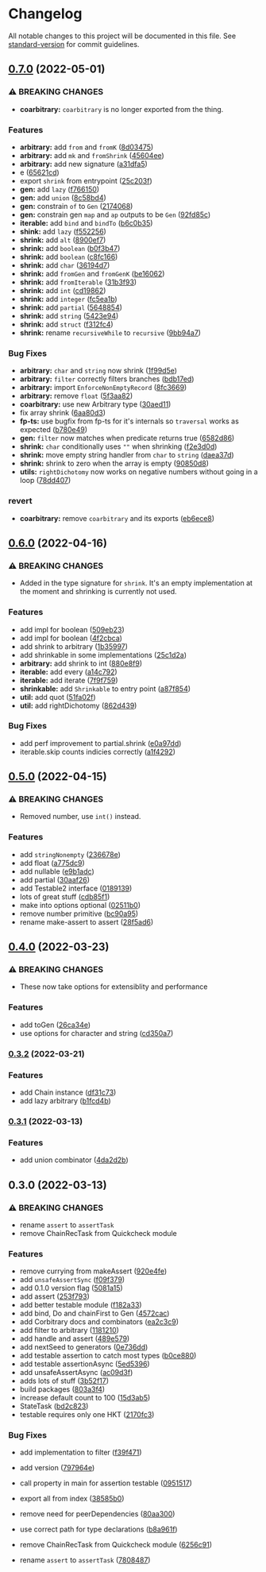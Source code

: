 # Changelog

All notable changes to this project will be documented in this file. See [standard-version](https://github.com/conventional-changelog/standard-version) for commit guidelines.

## [0.7.0](https://github.com/waynevanson/fp-ts-test/compare/v0.6.0...v0.7.0) (2022-05-01)


### ⚠ BREAKING CHANGES

* **coarbitrary:** `coarbitrary` is no longer exported from the thing.

### Features

* **arbitrary:** add `from` and `fromK` ([8d03475](https://github.com/waynevanson/fp-ts-test/commit/8d034751aadca7a7729c426d6d7c7e0ab26da928))
* **arbitrary:** add `mk` and `fromShrink` ([45604ee](https://github.com/waynevanson/fp-ts-test/commit/45604eec68055ab99ae256a655c71042f7bb6304))
* **arbitrary:** add new signature ([a31dfa5](https://github.com/waynevanson/fp-ts-test/commit/a31dfa51d10806e045d613255c9308e42dc4bdda))
* e ([65621cd](https://github.com/waynevanson/fp-ts-test/commit/65621cd1db430af8bb0cc592ad95cdcf2db3c2da))
* export `shrink` from entrypoint ([25c203f](https://github.com/waynevanson/fp-ts-test/commit/25c203fe263742584245343a3cc73bbe5fcafc03))
* **gen:** add `lazy` ([f766150](https://github.com/waynevanson/fp-ts-test/commit/f7661507fcd762af9e8d56dfab1a8b6e37f90776))
* **gen:** add `union` ([8c58bd4](https://github.com/waynevanson/fp-ts-test/commit/8c58bd4e7f46f1d637d823a53e92d9f575630837))
* **gen:** constrain `of` to `Gen` ([2174068](https://github.com/waynevanson/fp-ts-test/commit/2174068787223c5d9648905dd5b75df8bf944360))
* **gen:** constrain gen `map` and `ap` outputs to be `Gen` ([92fd85c](https://github.com/waynevanson/fp-ts-test/commit/92fd85cd3e3df4bad2654c37763bc7128d850f64))
* **iterable:** add `bind` and `bindTo` ([b6c0b35](https://github.com/waynevanson/fp-ts-test/commit/b6c0b356f65b3ef00902312a93164a3f03e26b7a))
* **shink:** add `lazy` ([f552256](https://github.com/waynevanson/fp-ts-test/commit/f552256531c050d787c89658004174ebbb9f5cfb))
* **shrink:** add `alt` ([8900ef7](https://github.com/waynevanson/fp-ts-test/commit/8900ef7e8f4491f044c1d0b73e89b0fbf9caac4b))
* **shrink:** add `boolean` ([b0f3b47](https://github.com/waynevanson/fp-ts-test/commit/b0f3b47cc0b61b3bccd79c5e817e27c0671fdd72))
* **shrink:** add `boolean` ([c8fc166](https://github.com/waynevanson/fp-ts-test/commit/c8fc1667e45245b3b41020d46e97ea6641180916))
* **shrink:** add `char` ([36194d7](https://github.com/waynevanson/fp-ts-test/commit/36194d79496482db38c0f06d99a26cad5b48dfb1))
* **shrink:** add `fromGen` and `fromGenK` ([be16062](https://github.com/waynevanson/fp-ts-test/commit/be160627ab6c1e6795674506c6e27cded76a6616))
* **shrink:** add `fromIterable` ([31b3f93](https://github.com/waynevanson/fp-ts-test/commit/31b3f931b46869ce68ef10d9aa40ac961abd08ea))
* **shrink:** add `int` ([cd19862](https://github.com/waynevanson/fp-ts-test/commit/cd198629ceeb59b9df2cd2db9f3efe73ac25bd21))
* **shrink:** add `integer` ([fc5ea1b](https://github.com/waynevanson/fp-ts-test/commit/fc5ea1b18443dd8871f770eff8154f6cf36a3a05))
* **shrink:** add `partial` ([5648854](https://github.com/waynevanson/fp-ts-test/commit/5648854ea5cb765ae5ec5272e6bdf1de0196bb45))
* **shrink:** add `string` ([5423e94](https://github.com/waynevanson/fp-ts-test/commit/5423e9450e6ba25b61ce0a0d2427bb3063f22e24))
* **shrink:** add `struct` ([f312fc4](https://github.com/waynevanson/fp-ts-test/commit/f312fc45e38dd4d7b6ab8a35e78441f272c52277))
* **shrink:** rename `recursiveWhile` to `recursive` ([9bb94a7](https://github.com/waynevanson/fp-ts-test/commit/9bb94a7acd464058ecad8c7b51c25f557aacca53))


### Bug Fixes

* **arbitrary:** `char` and `string` now shrink ([1f99d5e](https://github.com/waynevanson/fp-ts-test/commit/1f99d5eea5e9fcbbf9f14897ffb763ceafd96234))
* **arbitrary:** `filter` correctly filters branches ([bdb17ed](https://github.com/waynevanson/fp-ts-test/commit/bdb17ed20d7d1e1ba4cc1223244baf163aec5daf))
* **arbitrary:** import `EnforceNonEmptyRecord` ([8fc3669](https://github.com/waynevanson/fp-ts-test/commit/8fc36694cf683ca11a1d801a7aac102fb0b55858))
* **arbitrary:** remove `float` ([5f3aa82](https://github.com/waynevanson/fp-ts-test/commit/5f3aa8226f90d2d0fd786a3ce77d92bf7386824a))
* **coarbitrary:** use new Arbitrary type ([30aed11](https://github.com/waynevanson/fp-ts-test/commit/30aed11389208663cd95311f88c5e664a5e033ea))
* fix array shrink ([6aa80d3](https://github.com/waynevanson/fp-ts-test/commit/6aa80d3a76ffe1c38573d5fdfbdc6ff01b60f3ae))
* **fp-ts:** use bugfix from fp-ts for it's internals so `traversal` works as expected ([b780e49](https://github.com/waynevanson/fp-ts-test/commit/b780e49659a8dd68683fac55f920610fe70f3d64))
* **gen:** `filter` now matches when predicate returns true ([6582d86](https://github.com/waynevanson/fp-ts-test/commit/6582d861ece0c91bbe1313336e5f7bac6f38100d))
* **shrink:** `char` conditionally uses `""` when shrinking ([f2e3d0d](https://github.com/waynevanson/fp-ts-test/commit/f2e3d0d050150b6934c5633435997bb56e7e3848))
* **shrink:** move empty string handler from `char` to `string` ([daea37d](https://github.com/waynevanson/fp-ts-test/commit/daea37d200c5acefd8f62fee307480a8efc455be))
* **shrink:** shrink to zero when the array is empty ([90850d8](https://github.com/waynevanson/fp-ts-test/commit/90850d841b16f7d3ef9a22727955894d8073d885))
* **utils:** `rightDichotomy` now works on negative numbers without going in a loop ([78dd407](https://github.com/waynevanson/fp-ts-test/commit/78dd407c9ab6a1610eca932d4127cf2c192345a3))


### revert

* **coarbitrary:** remove `coarbitrary` and its exports ([eb6ece8](https://github.com/waynevanson/fp-ts-test/commit/eb6ece84f8201d41dcfaf295880b2de0e86741eb))

## [0.6.0](https://github.com/waynevanson/fp-ts-test/compare/v0.5.0...v0.6.0) (2022-04-16)


### ⚠ BREAKING CHANGES

* Added in the type signature for `shrink`. It's an empty implementation at the moment and shrinking is currently not used.

### Features

* add impl for boolean ([509eb23](https://github.com/waynevanson/fp-ts-test/commit/509eb23d3fdb00dcb5c743b4da36af44534018f2))
* add impl for boolean ([4f2cbca](https://github.com/waynevanson/fp-ts-test/commit/4f2cbca9748bfb5c965eafe049be95d8d9e2c7be))
* add shrink to arbitrary ([1b35997](https://github.com/waynevanson/fp-ts-test/commit/1b35997cb0c9b38bd7cece2836ebbe431a46f45a))
* add shrinkable in some implementations ([25c1d2a](https://github.com/waynevanson/fp-ts-test/commit/25c1d2ab4ac899c3502826509117ea4fc9a2b00f))
* **arbitrary:** add shrink to int ([880e8f9](https://github.com/waynevanson/fp-ts-test/commit/880e8f93afe7c9e15f795c1e4cc38dcf678e9984))
* **iterable:** add every ([a14c792](https://github.com/waynevanson/fp-ts-test/commit/a14c792a7b9b5d9fd738091b087cc7df2894fa47))
* **iterable:** add iterate ([7f9f759](https://github.com/waynevanson/fp-ts-test/commit/7f9f759f921cd7f9e7bbf84d81a94c2fdffd9b19))
* **shrinkable:** add `Shrinkable` to entry point ([a87f854](https://github.com/waynevanson/fp-ts-test/commit/a87f854d08da7e1c5aef12ad11637472c1a6d2e0))
* **util:** add quot ([51fa02f](https://github.com/waynevanson/fp-ts-test/commit/51fa02f27178445bb003d11ccfc3a1bfc78c3f81))
* **util:** add rightDichotomy ([862d439](https://github.com/waynevanson/fp-ts-test/commit/862d43962a713d3b3476ece14449f24cbd2b4eca))


### Bug Fixes

* add perf improvement to partial.shrink ([e0a97dd](https://github.com/waynevanson/fp-ts-test/commit/e0a97dd8dca975667dc8f2039dbb3f8ef5ea86c5))
* iterable.skip counts indicies correctly ([a1f4292](https://github.com/waynevanson/fp-ts-test/commit/a1f429248f0e25da2f4d2372d95454a9e1c11a80))

## [0.5.0](https://github.com/waynevanson/fp-ts-test/compare/v0.4.0...v0.5.0) (2022-04-15)


### ⚠ BREAKING CHANGES

* Removed number, use `int()` instead.

### Features

* add `stringNonempty` ([236678e](https://github.com/waynevanson/fp-ts-test/commit/236678e209805dfa7df718c144a637c9c93579e7))
* add float ([a775dc9](https://github.com/waynevanson/fp-ts-test/commit/a775dc9f8a11fdb0da10cfe5e9b1f4c94ce7958b))
* add nullable ([e9b1adc](https://github.com/waynevanson/fp-ts-test/commit/e9b1adc380e73ee16797443613a4025c7e917e82))
* add partial ([30aaf26](https://github.com/waynevanson/fp-ts-test/commit/30aaf2626ee648e8f616b615564f4328c219b0e0))
* add Testable2 interface ([0189139](https://github.com/waynevanson/fp-ts-test/commit/01891394779b04533df37bb8ab1b714d96925835))
* lots of great stuff ([cdb85f1](https://github.com/waynevanson/fp-ts-test/commit/cdb85f105ef45a5ab6f3af705f5fa1c4d010b905))
* make into options optional ([02511b0](https://github.com/waynevanson/fp-ts-test/commit/02511b0de716143d76f46bb4e38f0b87042c9e18))
* remove number primitive ([bc90a95](https://github.com/waynevanson/fp-ts-test/commit/bc90a95ca7b9295ef7bfe21bd602e1d5de352403))
* rename make-assert to assert ([28f5ad6](https://github.com/waynevanson/fp-ts-test/commit/28f5ad6dde5bdb92366e72daba1ee0a86ed5b11c))

## [0.4.0](https://github.com/waynevanson/fp-ts-test/compare/v0.3.2...v0.4.0) (2022-03-23)


### ⚠ BREAKING CHANGES

* These now take options for extensiblity and performance

### Features

* add toGen ([26ca34e](https://github.com/waynevanson/fp-ts-test/commit/26ca34eeaf49420f8258dad14d36f99b36729a9e))
* use options for character and string ([cd350a7](https://github.com/waynevanson/fp-ts-test/commit/cd350a77bdb3f921da3851c5e3ac44de99487f05))

### [0.3.2](https://github.com/waynevanson/fp-ts-test/compare/v0.3.1...v0.3.2) (2022-03-21)


### Features

* add Chain instance ([df31c73](https://github.com/waynevanson/fp-ts-test/commit/df31c732db766f0c3c312122eb2f31ea3d9d8c0d))
* add lazy arbitrary ([b1fcd4b](https://github.com/waynevanson/fp-ts-test/commit/b1fcd4b15bcb67218ae6becb0157cf6cbb2ba33a))

### [0.3.1](https://github.com/waynevanson/fp-ts-test/compare/v0.3.0...v0.3.1) (2022-03-13)


### Features

* add union combinator ([4da2d2b](https://github.com/waynevanson/fp-ts-test/commit/4da2d2b41c750842de2b754c3de8eb6a66a5ed48))

## 0.3.0 (2022-03-13)


### ⚠ BREAKING CHANGES

* rename `assert` to  `assertTask`
* remove ChainRecTask from Quickcheck module

### Features

*  remove currying from makeAssert ([920e4fe](https://github.com/waynevanson/fp-ts-test/commit/920e4fe442f4a0a0f26f6e2fb1937703a9045618))
* add `unsafeAssertSync` ([f09f379](https://github.com/waynevanson/fp-ts-test/commit/f09f3794f45253086bcccca9cfa1e6a9e07195ed))
* add 0.1.0 version flag ([5081a15](https://github.com/waynevanson/fp-ts-test/commit/5081a1536115736782be653141b479800b1bf35a))
* add assert ([253f793](https://github.com/waynevanson/fp-ts-test/commit/253f79371a86c5a341f2825a1b23e66ff7d5e5d9))
* add better testable module ([f182a33](https://github.com/waynevanson/fp-ts-test/commit/f182a333d2b8f729d45c19ebc953e853840b2c6f))
* add bind, Do and chainFirst to Gen ([4572cac](https://github.com/waynevanson/fp-ts-test/commit/4572cac0d0957cb388ea7f2127c18cfc6d1b2104))
* add Corbitrary docs and combinators ([ea2c3c9](https://github.com/waynevanson/fp-ts-test/commit/ea2c3c97ca16b93d38be27c3f9ac8d4e999879ee))
* add filter to arbitrary ([1181210](https://github.com/waynevanson/fp-ts-test/commit/1181210476615c5e59ef02125ac6e7a273a55887))
* add handle and assert ([489e579](https://github.com/waynevanson/fp-ts-test/commit/489e57928206697dff9ae1ffb59d019837e7a197))
* add nextSeed to generators ([0e736dd](https://github.com/waynevanson/fp-ts-test/commit/0e736dd011d2565777d56fa1eb51d02cd9ef53ab))
* add testable assertion to catch most types ([b0ce880](https://github.com/waynevanson/fp-ts-test/commit/b0ce8805695e0acc62eb1d94f4dff9acf8cfe0ac))
* add testable assertionAsync ([5ed5396](https://github.com/waynevanson/fp-ts-test/commit/5ed5396ff03d159e9e6292a78ce4df67fb059000))
* add unsafeAssertAsync ([ac09d3f](https://github.com/waynevanson/fp-ts-test/commit/ac09d3f4208d2ddb4c73a27fd2a700bb8cbdc45a))
* adds lots of stuff ([3b52f17](https://github.com/waynevanson/fp-ts-test/commit/3b52f1744756232f4e80f57b300edd3af3c2e009))
* build packages ([803a3f4](https://github.com/waynevanson/fp-ts-test/commit/803a3f4a23ed25688fb9be0806ecd4d990cc3e0e))
* increase default count to 100 ([15d3ab5](https://github.com/waynevanson/fp-ts-test/commit/15d3ab5b7e26992d322807b0fa88af215e83c05e))
* StateTask ([bd2c823](https://github.com/waynevanson/fp-ts-test/commit/bd2c8234ac959838b36cb10a8ac99137dc6e4a27))
* testable requires only one HKT ([2170fc3](https://github.com/waynevanson/fp-ts-test/commit/2170fc3aa2283c96e636d8975a09167bf09e942f))


### Bug Fixes

* add implementation to filter ([f39f471](https://github.com/waynevanson/fp-ts-test/commit/f39f4719ffc0cf638a89f3497df5e8968700e32d))
* add version ([797964e](https://github.com/waynevanson/fp-ts-test/commit/797964e6ebd4939171f27ddf2a10e5dc53ba7831))
* call property in main for assertion testable ([0951517](https://github.com/waynevanson/fp-ts-test/commit/0951517a039359d214dc498f1cbfbe73eef718f1))
* export all from index ([38585b0](https://github.com/waynevanson/fp-ts-test/commit/38585b05f0bfd64ef69a5c990928e65fb43f6de5))
* remove need for peerDependencies ([80aa300](https://github.com/waynevanson/fp-ts-test/commit/80aa30079869e294fd37f689fa02b1f1b923b1dd))
* use correct path for type declarations ([b8a961f](https://github.com/waynevanson/fp-ts-test/commit/b8a961f32ae31163358acd1291c85fdd6f94db04))


* remove ChainRecTask from Quickcheck module ([6256c91](https://github.com/waynevanson/fp-ts-test/commit/6256c91946cf38472c2a45e4c6cff30b33c52d1f))
* rename `assert` to  `assertTask` ([7808487](https://github.com/waynevanson/fp-ts-test/commit/7808487badf15cfcc922f2f68f67ebae7e3dc970))
